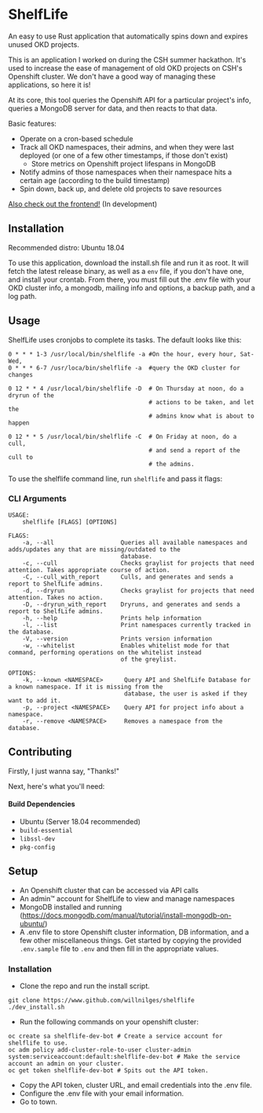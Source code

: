 # ShelfLife

An easy to use Rust application that automatically spins down and expires unused
OKD projects.

This is an application I worked on during the CSH summer hackathon. It's used
to increase the ease of management of old OKD projects on CSH's Openshift
cluster. We don't have a good way of managing these applications, so here it is!

At its core, this tool queries the Openshift API for a particular project's
info, queries a MongoDB server for data, and then reacts to that data.

Basic features:

* Operate on a cron-based schedule
* Track all OKD namespaces, their admins, and when they were last deployed
  (or one of a few other timestamps, if those don't exist)
  * Store metrics on Openshift project lifespans in MongoDB
* Notify admins of those namespaces when their namespace hits a certain age
  (according to the build timestamp)
* Spin down, back up, and delete old projects to save resources

[Also check out the frontend!](https://github.com/willnilges/shelflife-frontend) (In development)

## Installation

Recommended distro: Ubuntu 18.04

To use this application, download the install.sh file and run it as root. It will fetch the latest release binary, as well as a `env` file, if you don't have one, and install your crontab. From there, you must fill out the .env file with your OKD cluster info, a mongodb, mailing info and options, a backup path, and a log path.

## Usage

ShelfLife uses cronjobs to complete its tasks. The default looks like this:

```
0 * * * 1-3 /usr/local/bin/shelflife -a #On the hour, every hour, Sat-Wed,
0 * * * 6-7 /usr/loca/bin/shelflife -a  #query the OKD cluster for changes

0 12 * * 4 /usr/local/bin/shelflife -D  # On Thursday at noon, do a dryrun of the 
                                        # actions to be taken, and let the
                                        # admins know what is about to happen

0 12 * * 5 /usr/local/bin/shelflife -C  # On Friday at noon, do a cull,
                                        # and send a report of the cull to
                                        # the admins.
```

To use the shelflife command line, run `shelflife` and pass it flags:

### CLI Arguments

```
USAGE:
    shelflife [FLAGS] [OPTIONS]

FLAGS:
    -a, --all                   Queries all available namespaces and adds/updates any that are missing/outdated to the
                                database.
    -c, --cull                  Checks graylist for projects that need attention. Takes appropriate course of action.
    -C, --cull_with_report      Culls, and generates and sends a report to ShelfLife admins.
    -d, --dryrun                Checks graylist for projects that need attention. Takes no action.
    -D, --dryrun_with_report    Dryruns, and generates and sends a report to ShelfLife admins.
    -h, --help                  Prints help information
    -l, --list                  Print namespaces currently tracked in the database.
    -V, --version               Prints version information
    -w, --whitelist             Enables whitelist mode for that command, performing operations on the whitelist instead
                                of the greylist.

OPTIONS:
    -k, --known <NAMESPACE>      Query API and ShelfLife Database for a known namespace. If it is missing from the
                                 database, the user is asked if they want to add it.
    -p, --project <NAMESPACE>    Query API for project info about a namespace.
    -r, --remove <NAMESPACE>     Removes a namespace from the database.
```

## Contributing

Firstly, I just wanna say, "Thanks!" 

Next, here's what you'll need:

#### Build Dependencies

- Ubuntu (Server 18.04 recommended)
- `build-essential`
- `libssl-dev`
- `pkg-config`

## Setup

* An Openshift cluster that can be accessed via API calls
* An admin™ account for ShelfLife to view and manage namespaces
* MongoDB installed and running (https://docs.mongodb.com/manual/tutorial/install-mongodb-on-ubuntu/)
* A .env file to store Openshift cluster information, DB information, and a few
  other miscellaneous things. Get started by copying the provided `.env.sample`
  file to `.env` and then fill in the appropriate values.

### Installation

- Clone the repo and run the install script.
```
git clone https://www.github.com/willnilges/shelflife
./dev_install.sh
```

- Run the following commands on your openshift cluster:

```
oc create sa shelflife-dev-bot # Create a service account for shelflife to use.
oc adm policy add-cluster-role-to-user cluster-admin system:serviceaccount:default:shelflife-dev-bot # Make the service account an admin on your cluster.
oc get token shelflife-dev-bot # Spits out the API token.
```

- Copy the API token, cluster URL, and email credentials into the .env file.
- Configure the .env file with your email information.
- Go to town.

